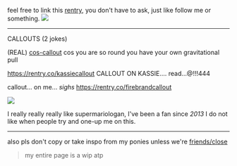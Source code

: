feel free to link this [rentry](https://rentry.co/didinponytown
), you don't have to ask, just like follow me or something. ![](https://64.media.tumblr.com/6133fcb8c1f023d891804a6be9dd7e9e/4149a1d35ab9816c-62/s75x75_c1/69b01498d6432c16ec0e2de5fc1b47d1d38d875e.gifv)

___

CALLOUTS (2 jokes)

(REAL) [cos-callout](https://rentry.co/imslimshady) cos you are so round you have your own gravitational pull

https://rentry.co/kassiecallout CALLOUT ON KASSIE.... read...@!!!444

callout... on me... *sighs* https://rentry.co/firebrandcallout

![](https://i.imgur.com/3gypLOA.png)


I really really really like supermariologan, I've been a fan since *2013* I do not like when people try and one-up me on this.
_____

also pls don't copy or take inspo from my ponies unless we're [friends/close](https://rentry.co/closefriendslist)

>my entire page is a wip atp
